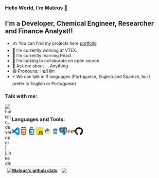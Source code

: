 ### Hello World, I'm Mateus  👋

## I'm a Developer, Chemical Engineer, Researcher and Finance Analyst!!
- ✍ You can find my projects here [portfolio]
- 🔭 I’m currently working at VTEX.
- 🌱 I’m currently learning React.
- 👯 I’m looking to collaborate on open source
- 💬 Ask me about ... Anything
- 😄 Pronouns: He/Him
- ⚡  We can talk in 3 languages (Portuguese, English and Spanish, but I prefer in English or Portuguese)


### Talk with me:
[<img align="left" alt="holisitc_developer | LinkedIn" width="22px" src="https://cdn.jsdelivr.net/npm/simple-icons@v3/icons/linkedin.svg" />][linkedin]

<br />

### Languages and Tools:

<img align="left" alt="Visual Studio Code" width="26px" src="https://raw.githubusercontent.com/github/explore/80688e429a7d4ef2fca1e82350fe8e3517d3494d/topics/visual-studio-code/visual-studio-code.png"/>
<img align="left" alt="HTML5" width="26px" src="https://raw.githubusercontent.com/github/explore/80688e429a7d4ef2fca1e82350fe8e3517d3494d/topics/html/html.png" />
<img align="left" alt="CSS3" width="26px" src="https://raw.githubusercontent.com/github/explore/80688e429a7d4ef2fca1e82350fe8e3517d3494d/topics/css/css.png" />
<img align="left" alt="JavaScript" width="26px" src="https://raw.githubusercontent.com/github/explore/80688e429a7d4ef2fca1e82350fe8e3517d3494d/topics/javascript/javascript.png" />
<img align="left" alt="Python" width="26px" src="https://raw.githubusercontent.com/github/explore/80688e429a7d4ef2fca1e82350fe8e3517d3494d/topics/python/python.png" />
<img align="left" alt="SQL" width="26px" src="https://raw.githubusercontent.com/github/explore/80688e429a7d4ef2fca1e82350fe8e3517d3494d/topics/sql/sql.png" />
<img align="left" alt="postgreSQL" width="26px" src="https://raw.githubusercontent.com/github/explore/80688e429a7d4ef2fca1e82350fe8e3517d3494d/topics/postgresql/postgresql.png" />
<img align="left" alt="Git" width="26px" src="https://raw.githubusercontent.com/github/explore/80688e429a7d4ef2fca1e82350fe8e3517d3494d/topics/git/git.png" />
<img align="left" alt="GitHub" width="26px" src="https://raw.githubusercontent.com/github/explore/78df643247d429f6cc873026c0622819ad797942/topics/github/github.png" />

<br />
<br />

| <a href="https://github.com/mkvasconcelos/github-readme-stats"><img align="center" src="https://github-readme-stats.vercel.app/api?username=mkvasconcelos&show_icons=true&theme=buefy&hide_border=true" alt="Mateus's github stats" /></a> | <a href="https://github.com/mkvasconcelos/github-readme-stats"><img align="center" src="https://github-readme-stats.vercel.app/api/top-langs/?username=mkvasconcelos&layout=compact&theme=buefy&hide_border=true" /></a> |
| ------------- | ------------- |

[linkedin]: https://www.linkedin.com/in/mateuskavamotovasconcelos
[portfolio]: https://github.com/mkvasconcelos
